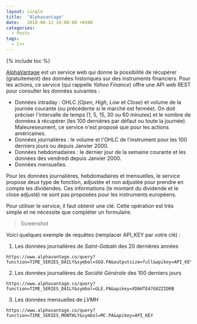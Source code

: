 ```yaml
---
layout: single
title:  "Alphavantage"
date:   2018-06-12 16:00:00 +0100
categories:
  - Posts
tags:
  - C++
---
```


{% include toc %}

[AlphaVantage](https://alphavantage.co) est un service web qui donne la possibilité de récupérer (gratuitement) des données historiques sur des instruments financiers. 
Pour les actions, ce service (qui rappelle *Yahoo Finance*) offre une API web REST pour consulter les données suivantes :
- Données intraday : OHLC (*Open*, *High*, *Low* et *Close*) et volume de la journée courante (ou précédente si le marché est fermée). On doit préciser l'intervalle de temps (1, 5, 15, 30 ou 60 minutes) et le nombre de données à récupérer (les 100 dernières par défaut ou toute la journée). Maleureseument, ce service n'est proposé que pour les actions américaines.
- Données journalières : le volume et l'OHLC de l'instrument pour les 100 derniers jours ou depuis Janvier 2000.
- Données hebdomadaires : le dernier jour de la semaine courante et les données des vendredi depuis Janvier 2000.
- Données mensuelles. 

Pour les données journalières, hebdomadaires et mensuelles, le service propose deux type de fonction, adjustée et non adjustée pour prendre en compte les dividendes. Ces informations (le montant du dividende et le close adjusté) ne sont pas proposées pour les instruments européens.

Pour utiliser le service, il faut obtenir une clé. Cette opération est très simple et ne nécessite que compléter un formulaire. 

> Screenshot 

Voici quelques exemple de requêtes (remplacer API_KEY par votre clé) :
1. Les données journalières de *Saint-Gobain* des 20 dernières années
```
https://www.alphavantage.co/query?function=TIME_SERIES_DAILY&symbol=SGO.PA&outputsize=full&apikey=API_KEY
```
2. Les données journalières de *Société Générale* des 100 derniers jours
```
https://www.alphavantage.co/query?function=TIME_SERIES_DAILY&symbol=GLE.PA&apikey=XD6HTE47G8ZZIDRB
```
3. Les données mensuelles de *LVMH* 
```
https://www.alphavantage.co/query?function=TIME_SERIES_MONTHLY&symbol=MC.PA&apikey=API_KEY
```
